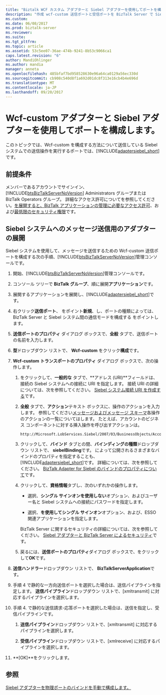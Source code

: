 ```yaml
---
title: "Biztalk WCF カスタム アダプターと Siebel アダプターを使用してポートを構成する |Microsoft ドキュメント"
description: "作成 wcf-custom 送信ポートと受信ポートを BizTalk Server で Siebel eBusiness Applications アダプターを使用するには"
ms.custom: 
ms.date: 06/08/2017
ms.prod: biztalk-server
ms.reviewer: 
ms.suite: 
ms.tgt_pltfrm: 
ms.topic: article
ms.assetid: 53c5ee07-36ae-474b-9241-8b53c9066ca1
caps.latest.revision: "6"
author: MandiOhlinger
ms.author: mandia
manager: anneta
ms.openlocfilehash: 485bfaf7bd958528630e96a64ca0129a56ec330d
ms.sourcegitcommit: cb908c540d8f1a692d01dc8f313e16cb4b4e696d
ms.translationtype: MT
ms.contentlocale: ja-JP
ms.lasthandoff: 09/20/2017
---
```

# <a name="configure-a-port-using-the-wcf-custom-adapter-and-siebel-adapter"></a>Wcf-custom アダプターと Siebel アダプターを使用してポートを構成します。
このトピックでは、Wcf-custom を構成する方法について送信している Siebel システムでの送信操作を実行するポートでは、[!INCLUDE[adaptersiebel_short](../../includes/adaptersiebel-short-md.md)]です。  
  
## <a name="prerequisites"></a>前提条件  
メンバーであるアカウントでサインイン、 [!INCLUDE[btsBizTalkServerNoVersion](../../includes/btsbiztalkservernoversion-md.md)] Administrators グループまたは BizTalk Operators グループ。 詳細なアクセス許可についてを参照してください。[を展開すると、BizTalk アプリケーションの管理に必要なアクセス許可](../../core/permissions-required-for-deploying-and-managing-a-biztalk-application.md)、および[最低限のセキュリティ権限](https://social.technet.microsoft.com/wiki/contents/articles/24590.minimum-security-rights-for-biztalk-server-2006-to-2016.aspx)です。
  
## <a name="deploying-adapters-for-sending-messages-to-a-siebel-system"></a>Siebel システムへのメッセージ送信用のアダプターの展開  
 Siebel システムを使用して、メッセージを送信するための Wcf-custom 送信ポートを構成する次の手順、[!INCLUDE[btsBizTalkServerNoVersion](../../includes/btsbiztalkservernoversion-md.md)]管理コンソールです。  
  
 
1.  開始、[!INCLUDE[btsBizTalkServerNoVersion](../../includes/btsbiztalkservernoversion-md.md)]管理コンソールです。  
  
2.  コンソール ツリーで  **BizTalk グループ**、順に展開**アプリケーション**です。  
  
3.  展開するアプリケーションを展開し、[!INCLUDE[adaptersiebel_short](../../includes/adaptersiebel-short-md.md)]です。  
  
4.  右クリック**送信ポート**、 をポイント**新規**、し、ポートの種類によっては、BizTalk Server と Siebel システム間の通信モードを構成する をポイントします。  
  
5.  **送信ポートのプロパティ** ダイアログ ボックスで、**全般** タブで、送信ポートの名前を入力します。  
  
6.  **型**ドロップダウン リストで、 **Wcf-custom**  をクリック**構成**です。  
  
7.  **Wcf-custom トランスポートのプロパティ** ダイアログ ボックスで、次の操作します。  
  
    1.  をクリックして、**一般的な** タブで、**アドレス (URI)**フィールドは、接続の Siebel システムへの接続に URI を指定します。 接続 URI の詳細については、次を参照してください。 [Siebel システム接続 URI を作成する](../../adapters-and-accelerators/adapter-siebel/create-the-siebel-system-connection-uri.md)です。  
  
    2.  **全般** タブで、**アクション**テキスト ボックスに、操作のアクションを入力します。 参照してください[メッセージおよびメッセージ スキーマ](messages-and-message-schemas-for-siebel-adapter-in-biztalk.md)各操作のアクションの一覧についてはします。 たとえば、アカウントのビジネス コンポーネントに対する挿入操作を呼び出すアクションは。  
  
        ```  
        http://Microsoft.LobServices.Siebel/2007/03/BusinessObjects/Account/Account/Insert  
        ```  
  
    3.  クリックして、**バインド** タブとの間、**バインディングの種類**ドロップダウン リストで、 **siebelBinding**です。 によって公開されるさまざまなバインドのプロパティを指定することも、[!INCLUDE[adaptersiebel_short](../../includes/adaptersiebel-short-md.md)]です。 詳細については、次を参照してください。 [BizTalk Adapter for Siebel のバインドのプロパティについて](../../adapters-and-accelerators/adapter-siebel/read-about-biztalk-adapter-for-siebel-binding-properties.md)です。  
  
    4.  クリックして、**資格情報**タブし、次のいずれかの操作します。  
  
        -   選択、**シングル サインオンを使用しない**オプション、およびユーザー名と Siebel システムへの接続にパスワードを指定します。  
  
        -   選択、**を使用してシングル サインオン**オプション、および、ESSO 関連アプリケーションを指定します。  
  
         BizTalk Server に関するセキュリティの詳細については、次を参照してください。 [Siebel アダプターと BizTalk Server によるセキュリティ](../../adapters-and-accelerators/adapter-siebel/security-with-siebel-adapter-and-biztalk-server.md)です。  
  
    5.  戻るには、**送信ポートのプロパティ**ダイアログ ボックスで、をクリックして**OK**です。  
  
8.  **送信ハンドラー**ドロップダウン リストで、 **BizTalkServerApplication**です。  
  
9. 手順 4 で静的な一方向送信ポートを選択した場合は、送信パイプラインを指定します。 **送信パイプライン**ドロップダウン リストで、[xmltransmit] に対応するパイプラインを選択します。  
  
10. 手順 4. で静的な送信請求-応答ポートを選択した場合は、送信を指定し、受信パイプラインです。  
  
    1.  **送信パイプライン**ドロップダウン リストで、[xmltransmit] に対応するパイプラインを選択します。  
  
    2.  **受信パイプライン**ドロップダウン リストで、[xmlreceive] に対応するパイプラインを選択します。  
  
11. **[OK]**をクリックします。  
  
## <a name="see-also"></a>参照  
[Siebel アダプターを物理ポートのバインドを手動で構成します。](../../adapters-and-accelerators/adapter-siebel/manually-configure-a-physical-port-binding-to-the-siebel-adapter.md)